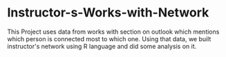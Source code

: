 # Instructor-s-Works-with-Network
This Project uses data from works with section on outlook which mentions which person is connected most to which one. Using that data, we built instructor's network using R language and did some analysis on it.
